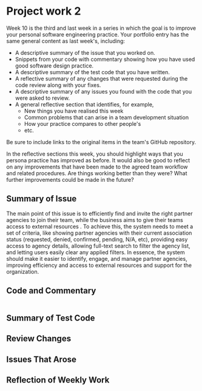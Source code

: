 # Project work 2

Week 10 is the third and last week in a series in which the goal is to improve your 
personal software engineering practice. Your portfolio entry has the same general content
as last week's, including:

* A descriptive summary of the issue that you worked on.
* Snippets from your code with commentary showing how you have used good software design 
  practice.
* A descriptive summary of the test code that you have written.
* A reflective summary of any changes that were requested during the code review along 
  with your fixes.
* A descriptive summary of any issues you found with the code that you were asked to review.
* A general reflective section that identifies, for example,
  * New things you have realised this week
  * Common problems that can arise in a team development situation
  * How your practice compares to other people's
  * etc.

Be sure to include links to the original items in the team's GitHub repository.

In the reflective sections this week, you should highlight ways that you persona practice
has improved as before. It would also be good to reflect on any improvements that have
been made to the agreed team workflow and related procedures. Are things working
better than they were? What further improvements could be made in the future?

## Summary of Issue 
The main point of this issue is to efficiently find and invite the right partner agencies to join their team, while the business aims to give their teams access to external resources . To achieve this, the system needs to meet a set of criteria, like showing partner agencies with their current association status (requested, denied, confirmed, pending, N/A, etc), providing easy access to agency details, allowing full-text search to filter the agency list, and letting users easily clear any applied filters. In essence, the system should make it easier to identify, engage, and manage partner agencies, improving efficiency and access to external resources and support for the organization.


## Code and Commentary 

```

```

## Summary of Test Code

## Review Changes 

## Issues That Arose

## Reflection of Weekly Work 
